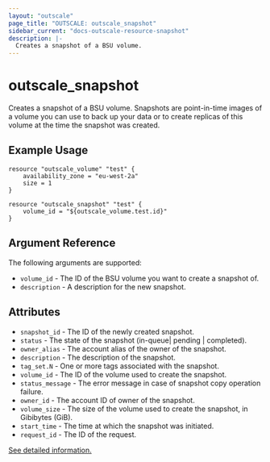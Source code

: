 ```yaml
---
layout: "outscale"
page_title: "OUTSCALE: outscale_snapshot"
sidebar_current: "docs-outscale-resource-snapshot"
description: |-
  Creates a snapshot of a BSU volume.
---
```


# outscale_snapshot

Creates a snapshot of a BSU volume.
Snapshots are point-in-time images of a volume you can use to back up your data or to create replicas of this volume at the time the snapshot was created.

## Example Usage

```hcl
resource "outscale_volume" "test" {
    availability_zone = "eu-west-2a"
    size = 1
}

resource "outscale_snapshot" "test" {
    volume_id = "${outscale_volume.test.id}"
}
```

## Argument Reference

The following arguments are supported:

* `volume_id` - The ID of the BSU volume you want to create a snapshot of.
* `description` - A description for the new snapshot.

## Attributes

* `snapshot_id` - The ID of the newly created snapshot.
* `status` - The state of the snapshot (in-queue| pending | completed).
* `owner_alias` - The account alias of the owner of the snapshot.
* `description` - The description of the snapshot.
* `tag_set.N` - One or more tags associated with the snapshot.
* `volume_id` - The ID of the volume used to create the snapshot.
* `status_message` - The error message in case of snapshot copy operation failure.
* `owner_id` - The account ID of owner of the snapshot.
* `volume_size` - The size of the volume used to create the snapshot, in Gibibytes (GiB).
* `start_time` - The time at which the snapshot was initiated.
* `request_id` - The ID of the request.

[See detailed information.](http://docs.outscale.com/api_fcu/operations/Action_CreateSnapshot_get.html#_api_fcu-action_createsnapshot_get)
